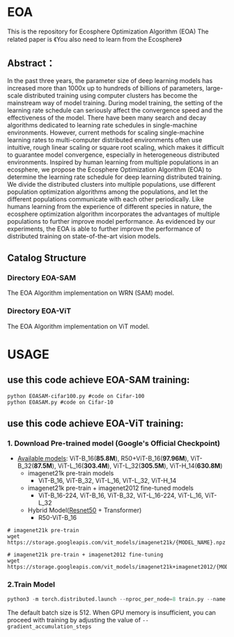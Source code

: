 # EOA

This is the repository for Ecosphere Optimization Algorithm (EOA)
The related paper is 《You also need to learn from the Ecosphere》

## Abstract：

In the past three years, the parameter size of deep learning models has increased more than 1000x up to hundreds of billions of parameters, large-scale distributed training using computer clusters has become the mainstream way of model training. During model training, the setting of the learning rate schedule can seriously affect the convergence speed and the effectiveness of the model. There have been many search and decay algorithms dedicated to learning rate schedules in single-machine environments. However, current methods for scaling single-machine learning rates to multi-computer distributed environments often use intuitive, rough linear scaling or square root scaling, which makes it difficult to guarantee model convergence, especially in heterogeneous distributed environments. Inspired by human learning from multiple populations in an ecosphere, we propose the Ecosphere Optimization Algorithm (EOA) to determine the learning rate schedule for deep learning distributed training. We divide the distributed clusters into multiple populations, use different population optimization algorithms among the populations, and let the different populations communicate with each other periodically. Like humans learning from the experience of different species in nature, the ecosphere optimization algorithm incorporates the advantages of multiple populations to further improve model performance. As evidenced by our experiments, the EOA is able to further improve the performance of distributed training on state-of-the-art vision models.

## Catalog Structure

### Directory EOA-SAM

The EOA Algorithm implementation on WRN (SAM) model.

### Directory EOA-ViT

The EOA Algorithm implementation on ViT model.


# USAGE

## use this code achieve EOA-SAM training:

```
python EOASAM-cifar100.py #code on Cifar-100
python EOASAM.py #code on Cifar-10
```
## use this code achieve EOA-ViT training:

### 1. Download Pre-trained model (Google's Official Checkpoint)

* [Available models](https://console.cloud.google.com/storage/vit_models/): ViT-B_16(**85.8M**), R50+ViT-B_16(**97.96M**), ViT-B_32(**87.5M**), ViT-L_16(**303.4M**), ViT-L_32(**305.5M**), ViT-H_14(**630.8M**)
  * imagenet21k pre-train models
    * ViT-B_16, ViT-B_32, ViT-L_16, ViT-L_32, ViT-H_14
  * imagenet21k pre-train + imagenet2012 fine-tuned models
    * ViT-B_16-224, ViT-B_16, ViT-B_32, ViT-L_16-224, ViT-L_16, ViT-L_32
  * Hybrid Model([Resnet50](https://github.com/google-research/big_transfer) + Transformer)
    * R50-ViT-B_16
```
# imagenet21k pre-train
wget https://storage.googleapis.com/vit_models/imagenet21k/{MODEL_NAME}.npz

# imagenet21k pre-train + imagenet2012 fine-tuning
wget https://storage.googleapis.com/vit_models/imagenet21k+imagenet2012/{MODEL_NAME}.npz

```
### 2.Train Model

```python
python3 -m torch.distributed.launch --nproc_per_node=8 train.py --name cifar10-dist --train_workers 8 --dataset cifar10  --model_type ViT-B_16 --pretrained_dir checkpoint/ViT-B_16.npz --gradient_accumulation_steps 16
```

The default batch size is 512. When GPU memory is insufficient, you can proceed with training by adjusting the value of `--gradient_accumulation_steps`
